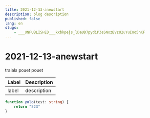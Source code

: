 ```yaml
---
title: 2021-12-13-anewstart
description: blog description
published: false
lang: en
slugs:
    - ___UNPUBLISHED___kxbkpejs_lDaUD7pydiP3eSNxzBVzU2uYuIno5nKF
---
```


# 2021-12-13-anewstart

tralala pouet pouet

| Label | Description |
| ----- | ----------- |
| label | description |

```typescript
function yolo(test: string) {
    return "523"
}
```
